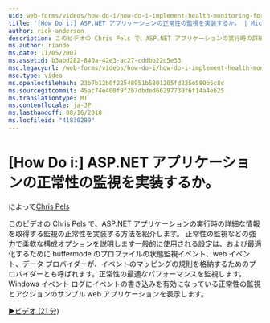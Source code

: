 ```yaml
---
uid: web-forms/videos/how-do-i/how-do-i-implement-health-monitoring-for-an-aspnet-application
title: '[How Do i:] ASP.NET アプリケーションの正常性の監視を実装するか。 | Microsoft Docs'
author: rick-anderson
description: このビデオの Chris Pels で、ASP.NET アプリケーションの実行時の詳細な情報を取得する監視の正常性を実装する方法を紹介します。 強力な学習としています.
ms.author: riande
ms.date: 11/05/2007
ms.assetid: b3abd282-840a-42e3-ac27-cddbb22c5e33
msc.legacyurl: /web-forms/videos/how-do-i/how-do-i-implement-health-monitoring-for-an-aspnet-application
msc.type: video
ms.openlocfilehash: 23b7b12b0f22548951b5801205fd225e580b5c8c
ms.sourcegitcommit: 45ac74e400f9f2b7dbded66297730f6f14a4eb25
ms.translationtype: MT
ms.contentlocale: ja-JP
ms.lasthandoff: 08/16/2018
ms.locfileid: "41830289"
---
```

<a name="how-do-i--implement-health-monitoring-for-an-aspnet-application"></a>[How Do i:] ASP.NET アプリケーションの正常性の監視を実装するか。
====================
によって[Chris Pels](https://twitter.com/chrispels)

このビデオの Chris Pels で、ASP.NET アプリケーションの実行時の詳細な情報を取得する監視の正常性を実装する方法を紹介します。 正常性の監視などの強力で柔軟な構成オプションを説明します一般的に使用される設定は、および最適化するために buffermode のプロファイルの状態監視イベント、web イベント、データ プロバイダーが、イベントのマッピングの規則を格納するためのプロバイダーとも呼ばれます。正常性の最適なパフォーマンスを監視します。 Windows イベント ログにイベントの書き込みを有効になっている正常性の監視とアクションのサンプル web アプリケーションを表示します。

[&#9654;ビデオ (21 分)](https://channel9.msdn.com/Blogs/ASP-NET-Site-Videos/how-do-i-implement-health-monitoring-for-an-aspnet-application)
